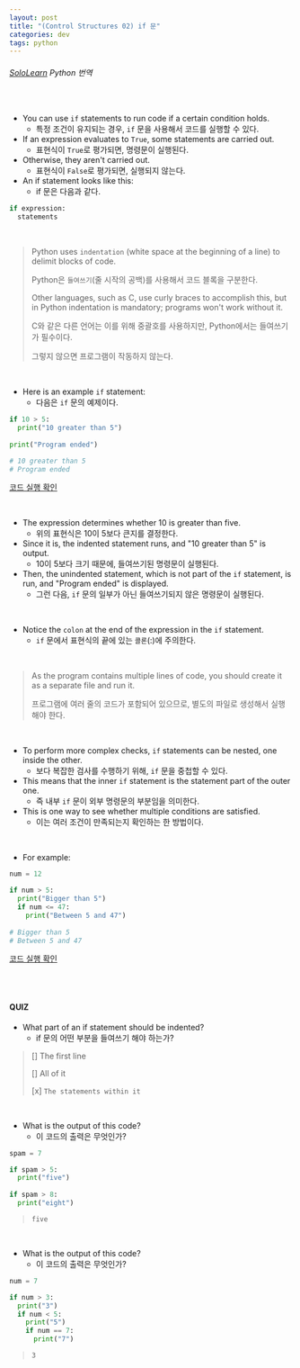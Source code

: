 ```yaml
---
layout: post
title: "(Control Structures 02) if 문"
categories: dev
tags: python
---
```


###### [SoloLearn](https://www.sololearn.com) Python 번역

<br>

- You can use `if` statements to run code if a certain condition holds.
  - 특정 조건이 유지되는 경우, `if` 문을 사용해서 코드를 실행할 수 있다.
- If an expression evaluates to `True`, some statements are carried out.
  - 표현식이 `True`로 평가되면, 명령문이 실행된다.
- Otherwise, they aren't carried out.
  - 표현식이 `False`로 평가되면, 실행되지 않는다.
- An if statement looks like this:
  - if 문은 다음과 같다.

```python
if expression:
  statements
```

<br>

> Python uses `indentation` (white space at the beginning of a line) to delimit blocks of code.
>
> Python은 `들여쓰기`(줄 시작의 공백)를 사용해서 코드 블록을 구분한다.
>
> Other languages, such as C, use curly braces to accomplish this, but in Python indentation is mandatory; programs won't work without it.
>
> C와 같은 다른 언어는 이를 위해 중괄호를 사용하지만, Python에서는 들여쓰기가 필수이다.
>
> 그렇지 않으면 프로그램이 작동하지 않는다.

<br>

- Here is an example `if` statement:
  - 다음은 `if` 문의 예제이다.

```python
if 10 > 5:
  print("10 greater than 5")
  
print("Program ended")

# 10 greater than 5
# Program ended
```

[코드 실행 확인](https://code.sololearn.com/298/#py)

<br>

- The expression determines whether 10 is greater than five.
  - 위의 표현식은 10이 5보다 큰지를 결정한다.
- Since it is, the indented statement runs, and "10 greater than 5" is output.
  - 10이 5보다 크기 때문에, 들여쓰기된 명령문이 실행된다.
- Then, the unindented statement, which is not part of the `if` statement, is run, and "Program ended" is displayed.
  - 그런 다음, `if` 문의 일부가 아닌 들여쓰기되지 않은 명령문이 실행된다.

<br>

- Notice the `colon` at the end of the expression in the `if` statement.
  - `if` 문에서 표현식의 끝에 있는 `콜론`(:)에 주의한다.

<br>

> As the program contains multiple lines of code, you should create it as a separate file and run it.
>
> 프로그램에 여러 줄의 코드가 포함되어 있으므로, 별도의 파일로 생성해서 실행해야 한다.

<br>

- To perform more complex checks, `if` statements can be nested, one inside the other.
  - 보다 복잡한 검사를 수행하기 위해, `if` 문을 중첩할 수 있다.
- This means that the inner `if` statement is the statement part of the outer one.
  - 즉 내부 `if` 문이 외부 명령문의 부분임을 의미한다.
- This is one way to see whether multiple conditions are satisfied.
  - 이는 여러 조건이 만족되는지 확인하는 한 방법이다.

<br>

- For example:

```python
num = 12

if num > 5:
  print("Bigger than 5")
  if num <= 47:
    print("Between 5 and 47")
    
# Bigger than 5
# Between 5 and 47
```

[코드 실행 확인](https://code.sololearn.com/299/#py)

<br>

<br>

#### QUIZ

- What part of an if statement should be indented?
  - if 문의 어떤 부분을 들여쓰기 해야 하는가?

> [] The first line
>
> [] All of it
>
> [x] `The statements within it`

<br>

- What is the output of this code?
  - 이 코드의 출력은 무엇인가?

```python
spam = 7

if spam > 5:
  print("five")
  
if spam > 8:
  print("eight")
```

> `five`

<br>

- What is the output of this code?
  - 이 코드의 출력은 무엇인가?

```python
num = 7

if num > 3:
  print("3")
  if num < 5:
    print("5")
    if num == 7:
      print("7")
```

> `3`

<br>

<br>